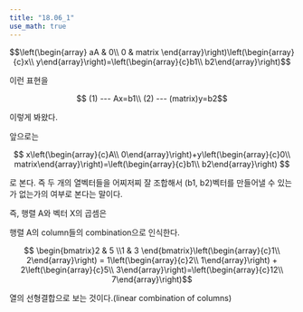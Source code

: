 ```yaml
---
title: "18.06_1"
use_math: true
---
```


$$\left(\begin{array} aA & 0\\ 0 & matrix \end{array}\right)\left(\begin{array}{c}x\\ y\end{array}\right)=\left(\begin{array}{c}b1\\ b2\end{array}\right)$$

이런 표현을

$$
(1) --- Ax=b1\\
(2) --- (matrix)y=b2$$

이렇게 봐왔다.

앞으로는 

$$
x\left(\begin{array}{c}A\\ 0\end{array}\right)+y\left(\begin{array}{c}0\\ matrix\end{array}\right)=\left(\begin{array}{c}b1\\ b2\end{array}\right)
$$

로 본다. 즉 두 개의 열벡터들을 어찌저찌 잘 조합해서 (b1, b2)벡터를 만들어낼 수 있는가 없는가의 여부로 본다는 말이다.

즉, 행렬 A와 벡터 X의 곱셈은

행렬 A의 column들의 combination으로 인식한다.

$$
\begin{bmatrix}2 & 5 \\1 & 3 \end{bmatrix}\left(\begin{array}{c}1\\ 2\end{array}\right) = 1\left(\begin{array}{c}2\\ 1\end{array}\right) + 2\left(\begin{array}{c}5\\ 3\end{array}\right)=\left(\begin{array}{c}12\\ 7\end{array}\right)$$

열의 선형결합으로 보는 것이다.(linear combination of columns)
